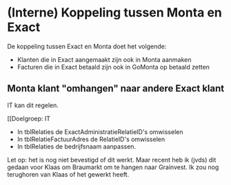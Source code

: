 # (Interne) Koppeling tussen Monta en Exact

De koppeling tussen Exact en Monta doet het volgende:
- Klanten die in Exact aangemaakt zijn ook in Monta aanmaken
- Facturen die in Exact betaald zijn ook in GoMonta op betaald zetten

## Monta klant "omhangen" naar andere Exact klant

IT kan dit regelen.

[[Doelgroep: IT

- In tblRelaties de ExactAdministratieRelatieID's omwisselen
- In tblRelatieFactuurAdres de RelatieID's omwisselen
- In tblRelaties de bedrijfsnaam aanpassen.

Let op: het is nog niet bevestigd of dit werkt. Maar recent heb ik (jvds) dit gedaan voor Klaas om Braumarkt om te hangen naar Grainvest. Ik zou nog terughoren van Klaas of het gewerkt heeft.



